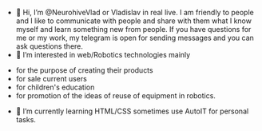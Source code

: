 - 👋 Hi, I’m @NeurohiveVlad or Vladislav in real live.
I am friendly to people and I like to communicate with people and share with them what I know myself and learn something new from people.
If you have questions for me or my work, my telegram is open for sending messages and you can ask questions there.
- 👀 I’m interested in web/Robotics technologies mainly 
* for the purpose of creating their products 
* for sale current users 
* for children's education 
* for promotion of the ideas of reuse of equipment in robotics.
- 🌱 I’m currently learning HTML/CSS sometimes use AutoIT for personal tasks.


<!---
NeurohiveVlad/NeurohiveVlad is a ✨ special ✨ repository because its `README.md` (this file) appears on your GitHub profile.
You can click the Preview link to take a look at your changes.
--->
